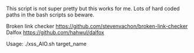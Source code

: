 This script is not super pretty but this works for me. Lots of hard coded paths in the bash scripts so beware.

Broken link checker https://github.com/stevenvachon/broken-link-checker
Dalfox https://github.com/hahwul/dalfox


Usage: ./xss_AIO.sh target_name
